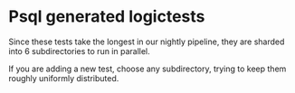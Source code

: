 # Psql generated logictests

Since these tests take the longest in our nightly pipeline, they are sharded
into 6 subdirectories to run in parallel.

If you are adding a new test, choose any subdirectory, trying to keep them
roughly uniformly distributed.
